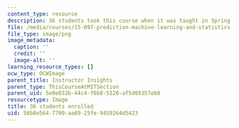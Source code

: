 ```yaml
---
content_type: resource
description: 36 students took this course when it was taught in Spring 2012.
file: /media/courses/15-097-prediction-machine-learning-and-statistics-spring-2012/56b8e5647700aa8925fe9459264d5423_36.png
file_type: image/png
image_metadata:
  caption: ''
  credit: ''
  image-alt: ''
learning_resource_types: []
ocw_type: OCWImage
parent_title: Instructor Insights
parent_type: ThisCourseAtMITSection
parent_uid: 5e0e033b-44c4-f6b8-5320-af5d09357eb0
resourcetype: Image
title: 36 students enrolled
uid: 56b8e564-7700-aa89-25fe-9459264d5423
---
```

